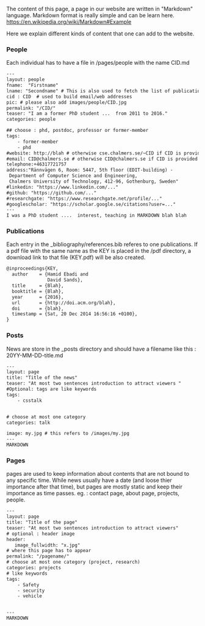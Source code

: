 The content of this page, a page in our website are written in "Markdown" language.
Markdown format is really simple and can be learn here.
https://en.wikipedia.org/wiki/Markdown#Example

Here we explain different kinds of content that one can add to the website.

### People
Each individual has to have a file in /pages/people with the name CID.md

```txt
---
layout: people
fname:  "Firstname"
lname: "Secondname" # This is also used to fetch the list of publications from bib files
cid : CID  # used to build email/web addresses
pic: # please also add images/people/CID.jpg
permalink: "/CID/"
teaser: "I am a former PhD student ...  from 2011 to 2016."
categories: people

## choose : phd, postdoc, professor or former-member
tags:
    - former-member
    - phd
#website: http://blah # otherwise cse.chalmers.se/~CID if CID is provided
#email: CID@chalmers.se # otherwise CID@chalmers.se if CID is provided
telephone:+46317721757
address:"Rännvägen 6, Room: 5447, 5th floor (EDIT-building) -
 Department of Computer Science and Engineering,
 Chalmers University of Technology, 412-96, Gothenburg, Sweden"
#linkedin: "https://www.linkedin.com/..."
#github: "https://github.com/..."
#researchgate: "https://www.researchgate.net/profile/..."
#googlescholar: "https://scholar.google.se/citations?user=..."
---
I was a PhD student ....  interest, teaching in MARKDOWN blah blah
```


### Publications
Each entry in the _bibliography/references.bib referes to one publications.
If a pdf file with the same name as the KEY is placed in the /pdf directory,
a download link to that file (KEY.pdf) will be also created.

```txt
@inproceedings{KEY,
  author    = {Hamid Ebadi and
               David Sands},
  title     = {Blah},
  booktitle = {Blah},
  year      = {2016},
  url       = {http://doi.acm.org/blah},
  doi       = {blah},
  timestamp = {Sat, 20 Dec 2014 16:56:16 +0100},
}
```

### Posts

News are store in the _posts directory and should have a filename
like this : 20YY-MM-DD-title.md

```txt
---
layout: page
title: "Title of the news"
teaser: "At most two sentences introduction to attract viewers "
#Optional: tags are like keywords
tags:
    - csstalk


# choose at most one category
categories: talk

image: my.jpg # this refers to /images/my.jpg
---
MARKDOWN

```
### Pages
pages are used to keep information about contents that are not bound to any specific time.
 While news usually have a date (and loose thier importance after that time),
but pages are mostly static and keep their importance as time passes.
eg. : contact page, about page, projects, people.

```txt
---
layout: page
title: "Title of the page"
teaser: "At most two sentences introduction to attract viewers"
# optional : header image
header:
   image_fullwidth: "x.jpg"
# where this page has to appear
permalink: "/pagename/"
# choose at most one category (project, research)
categories: projects
# like keywords
tags:
    - Safety
    - security
    - vehicle


---
MARKDOWN
```
